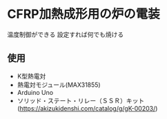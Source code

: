 # CFRP加熱成形用の炉の電装

温度制御ができる 設定すれば何でも焼ける

## 使用

* K型熱電対
* 熱電対モジュール(MAX31855)
* Arduino Uno
* ソリッド・ステート・リレー（ＳＳＲ）キット(https://akizukidenshi.com/catalog/g/gK-00203/)
